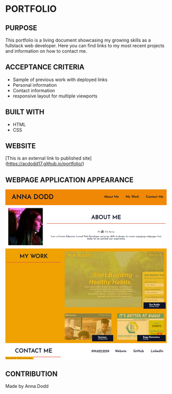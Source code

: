 # PORTFOLIO

## PURPOSE

This portfolio is a living document showcasing my growing skills as a fullstack web developer. Here you can find links to my most recent projects and information on how to contact me. 

ACCEPTANCE CRITERIA
-------------------
- Sample of previous work with deployed links
- Personal information
- Contact information
- responsive layout for multiple viewports

## BUILT WITH

* HTML
* CSS 

## WEBSITE

[This is an external link to published site] (https://acdodd17.github.io/portfolio/)

WEBPAGE APPLICATION APPEARANCE
------------------------------
![Screenshot of webpage](./assets/images/portfolio.png)

## CONTRIBUTION

Made by Anna Dodd
